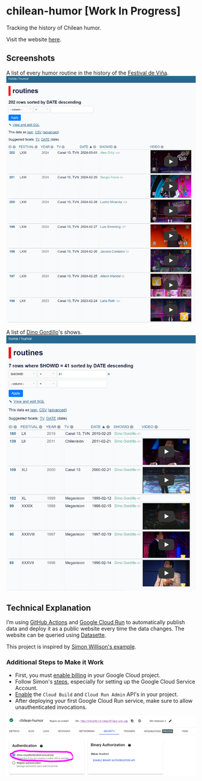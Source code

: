 # chilean-humor [Work In Progress]

Tracking the history of Chilean humor.

Visit the website [here](https://chilean-humor-lomay7b72q-uc.a.run.app/).

## Screenshots

A list of every humor routine in the history of the [Festival de Viña](https://es.wikipedia.org/wiki/Festival_Internacional_de_la_Canci%C3%B3n_de_Vi%C3%B1a_del_Mar).
![routines](/images/website-capture-01.PNG)

A list of [Dino Gordillo](https://es.wikipedia.org/wiki/Dino_Gordillo)'s shows.
![routines-dino](/images/website-capture-02.PNG)

## Technical Explanation

I’m using [GitHub Actions](https://github.com/features/actions) and [Google Cloud Run](https://cloud.google.com/run) to automatically publish data and deploy it as a public website every time the data changes. The website can be queried using [Datasette](https://datasette.io/).

This project is inspired by [Simon Willison's example](https://simonwillison.net/2020/Jan/21/github-actions-cloud-run/).

### Additional Steps to Make it Work

- First, you must [enable billing](https://stackoverflow.com/questions/68536433/unable-to-submit-build-to-cloud-build-due-to-permissions-error) in your Google Cloud project.
- Follow Simon's [steps](https://simonwillison.net/2020/Jan/21/github-actions-cloud-run/), especially for setting up the Google Cloud Service Account.
- [Enable](https://cloud.google.com/endpoints/docs/openapi/enable-api) the `Cloud Build` and `Cloud Run Admin` API's in your project.
- After deploying your first Google Cloud Run service, make sure to allow unauthenticated invocations.

![invocations](/images/google-run.PNG)